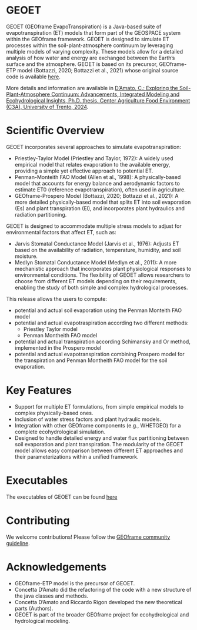 # GEOET
GEOET (GEOframe EvapoTranspiration) is a Java-based suite of evapotranspiration (ET) models that form part of the GEOSPACE system within the GEOframe framework. GEOET is designed to simulate ET processes within the soil-plant-atmosphere continuum by leveraging multiple models of varying complexity. These models allow for a detailed analysis of how water and energy are exchanged between the Earth’s surface and the atmosphere.
GEOET is based on its precursor, GEOframe-ETP model (Bottazzi, 2020; Bottazzi et al., 2021) whose original source code is available [here](https://github.com/geoframecomponents/ETP). 

More details and information are available in [D’Amato, C.: Exploring the Soil-Plant-Atmosphere Continuum: Advancements, Integrated Modeling and Ecohydrological Insights, Ph.D. thesis, Center Agriculture Food Environment (C3A), University of Trento, 2024](https://abouthydrology.blogspot.com/2024/04/exploring-soil-plant-atmosphere.html).

# Scientific Overview
GEOET incorporates several approaches to simulate evapotranspiration:

- Priestley-Taylor Model (Priestley and Taylor, 1972): A widely used empirical model that relates evaporation to the available energy, providing a simple yet effective approach to potential ET.
- Penman-Monteith FAO Model (Allen et al., 1998): A physically-based model that accounts for energy balance and aerodynamic factors to estimate ET0 (reference evapotranspiration), often used in agriculture.
- GEOframe-Prospero Model (Bottazzi, 2020; Bottazzi et al., 2021): A more detailed physically-based model that splits ET into soil evaporation (Es) and plant transpiration (El), and incorporates plant hydraulics and radiation partitioning.

GEOET is designed to accommodate multiple stress models to adjust for environmental factors that affect ET, such as:

- Jarvis Stomatal Conductance Model (Jarvis et al., 1976): Adjusts ET based on the availability of radiation, temperature, humidity, and soil moisture.
- Medlyn Stomatal Conductance Model (Medlyn et al., 2011): A more mechanistic approach that incorporates plant physiological responses to environmental conditions.
The flexibility of GEOET allows researchers to choose from different ET models depending on their requirements, enabling the study of both simple and complex hydrological processes.

This release allows the users to compute:
- potential and actual soil evaporation using the Penman Monteith FAO model
- potential and actual evapotraspiration according two different methods:
  - Priestley Taylor model
  - Penman Montheith FAO model
- potential and actual transpiration according Schimansky and Or method, implemented in the Prospero model 
- potential and actual evapotranspiration combining Prospero model for the transpiration and Penman Montheith FAO model for the soil evaporation.

# Key Features
- Support for multiple ET formulations, from simple empirical models to complex physically-based ones.
- Inclusion of water stress factors and plant hydraulic models.
- Integration with other GEOframe components (e.g., WHETGEO) for a complete ecohydrological simulation.
- Designed to handle detailed energy and water flux partitioning between soil evaporation and plant transpiration.
The modularity of the GEOET model allows easy comparison between different ET approaches and their parameterizations within a unified framework.

# Executables
The executables of GEOET can be found [here](https://github.com/GEOframeOMSProjects/OMS_Project_GEOET)

# Contributing
We welcome contributions! Please follow the [GEOframe community guideline](http://geoframe.blogspot.com/2020/05/geoframe-community-publication-policy.html).

# Acknowledgements
- GEOframe-ETP model is the precursor of GEOET.
- Concetta D’Amato did the refactoring of the code with a new structure of the java classes and methods.
- Concetta D’Amato and Riccardo Rigon developed the new theoretical parts (Authors).
- GEOET is part of the broader GEOframe project for ecohydrological and hydrological modeling.
